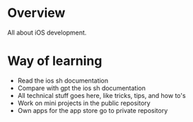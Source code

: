 # Overview

All about iOS development.

# Way of learning

- Read the ios sh documentation
- Compare with gpt the ios sh documentation
- All technical stuff goes here, like tricks, tips, and how to's
- Work on mini projects in the public repository
- Own apps for the app store go to private repository